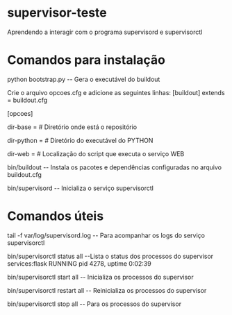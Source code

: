 # supervisor-teste
Aprendendo a interagir com o programa supervisord e supervisorctl

# Comandos para instalação
python bootstrap.py -- Gera o executável do buildout

Crie o arquivo opcoes.cfg e adicione as seguintes linhas:
[buildout]
extends = buildout.cfg

[opcoes]

dir-base = # Diretório onde está o repositório

dir-python = # Diretório do executável do PYTHON

dir-web = # Localização do script que executa o serviço WEB




bin/buildout -- Instala os pacotes e dependências configuradas no arquivo buildout.cfg

bin/supervisord -- Inicializa o serviço supervisorctl
 
 
# Comandos úteis
tail -f var/log/supervisord.log -- Para acompanhar os logs do serviço supervisorctl
 
bin/supervisorctl status all --Lista o status dos processos do supervisor
services:flask                   RUNNING   pid 4278, uptime 0:02:39

bin/supervisorctl start all -- Inicializa os processos do supervisor

bin/supervisorctl restart all -- Reinicializa os processos do supervisor

bin/supervisorctl stop all -- Para os processos do supervisor
